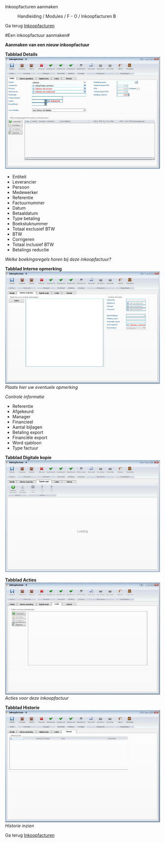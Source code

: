 <properties>
	<page>
		<title>Inkoopfacturen aanmaken</title>
		<description>Inkoopfacturen aanmaken</description>
	</page>
	<menu>
		<position>Handleiding / Modules / F - O / Inkoopfacturen</position>
		<title>Inkoopfacturen aanmaken</title>
		<sort>B</sort>
	</menu>
</properties>

Ga terug [Inkoopfacturen](http://hybridsaas.support/pages/handleiding/modules/F-O/inkoopfacturen/inkoopfacturen)

#Een inkoopfactuur aanmaken#

**Aanmaken van een nieuw inkoopfactuur**

**Tabblad Details**
![](images/inkoopfactuur-details.JPG)

- Entiteit
- Leverancier
- Persoon
- Medewerker
- Referentie
- Factuurnummer
- Datum
- Betaaldatum
- Type betaling
- Boekstuknummer
- Totaal exclusief BTW
- BTW
- Corrigeren
- Totaal inclusief BTW
- Betalings reductie

*Welke boekingsregels horen bij deze inkoopfactuur?*


**Tabblad Interne opmerking**
![](images/inkoopfactuur-interneopmerking.JPG)
*Plaats hier uw eventuele opmerking*

*Controle informatie* 

- Referentie
- Afgekeurd
- Manager
- Financieel
- Aantal bijlagen
- Betaling export
- Financiële export
- Word sjabloon
- Type factuur

**Tabblad Digitale kopie**
![](images/inkoopfactuur-digitalekopie.JPG)

**Tabblad Acties**
![](images/inkoopfactuur-acties.JPG)
*Acties voor deze inkoopfactuur*

**Tabblad Historie**
![](images/inkoopfactuur-historie.JPG)
*Historie inzien*

Ga terug [Inkoopfacturen](http://hybridsaas.support/pages/handleiding/modules/F-O/inkoopfacturen/inkoopfacturen)